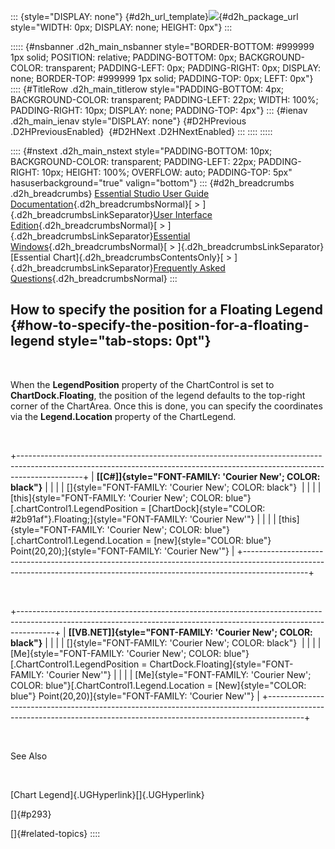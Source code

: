 ::: {style="DISPLAY: none"}
[](ms-xhelp:///?Id=d2h_url_template){#d2h_url_template}![](!package_url!){#d2h_package_url style="WIDTH: 0px; DISPLAY: none; HEIGHT: 0px"}
:::

::::: {#nsbanner .d2h_main_nsbanner style="BORDER-BOTTOM: #999999 1px solid; POSITION: relative; PADDING-BOTTOM: 0px; BACKGROUND-COLOR: transparent; PADDING-LEFT: 0px; PADDING-RIGHT: 0px; DISPLAY: none; BORDER-TOP: #999999 1px solid; PADDING-TOP: 0px; LEFT: 0px"}
:::: {#TitleRow .d2h_main_titlerow style="PADDING-BOTTOM: 4px; BACKGROUND-COLOR: transparent; PADDING-LEFT: 22px; WIDTH: 100%; PADDING-RIGHT: 10px; DISPLAY: none; PADDING-TOP: 4px"}
::: {#ienav .d2h_main_ienav style="DISPLAY: none"}
[](ms-xhelp:///?Id=1fd2fa34-6c2e-43c7-bb26-a7cfcd947d86){#D2HPrevious .D2HPreviousEnabled}  [](ms-xhelp:///?Id=4dedb5c5-58e9-436e-8e10-5c4a3f71df00){#D2HNext .D2HNextEnabled}
:::
::::
:::::

:::: {#nstext .d2h_main_nstext style="PADDING-BOTTOM: 10px; BACKGROUND-COLOR: transparent; PADDING-LEFT: 22px; PADDING-RIGHT: 10px; HEIGHT: 100%; OVERFLOW: auto; PADDING-TOP: 5px" hasuserbackground="true" valign="bottom"}
::: {#d2h_breadcrumbs .d2h_breadcrumbs}
[Essential Studio User Guide Documentation](ms-xhelp:///?Id=12457748-09e3-4d74-a240-8e049cedf030){.d2h_breadcrumbsNormal}[ \> ]{.d2h_breadcrumbsLinkSeparator}[User Interface Edition](ms-xhelp:///?Id=c29296b7-531c-413b-a0ec-488ca1f7f669){.d2h_breadcrumbsNormal}[ \> ]{.d2h_breadcrumbsLinkSeparator}[Essential Windows](ms-xhelp:///?Id=e60759d8-47a4-4570-9d7a-16a68d63f2ea){.d2h_breadcrumbsNormal}[ \> ]{.d2h_breadcrumbsLinkSeparator}[Essential Chart]{.d2h_breadcrumbsContentsOnly}[ \> ]{.d2h_breadcrumbsLinkSeparator}[Frequently Asked Questions](ms-xhelp:///?Id=ef47b647-7df5-4b78-871d-ce0ee88e8d72){.d2h_breadcrumbsNormal}
:::

## How to specify the position for a Floating Legend {#how-to-specify-the-position-for-a-floating-legend style="tab-stops: 0pt"}

  

When the **LegendPosition** property of the ChartControl is set to **ChartDock.Floating**, the position of the legend defaults to the top-right corner of the ChartArea. Once this is done, you can specify the coordinates via the **Legend.Location** property of the ChartLegend.

 

+----------------------------------------------------------------------------------------------------------------------------------------------------------------------------+
| **[\[C#\]]{style="FONT-FAMILY: 'Courier New'; COLOR: black"}**                                                                                                             |
|                                                                                                                                                                            |
| []{style="FONT-FAMILY: 'Courier New'; COLOR: black"}                                                                                                                       |
|                                                                                                                                                                            |
| [this]{style="FONT-FAMILY: 'Courier New'; COLOR: blue"}[.chartControl1.LegendPosition = [ChartDock]{style="COLOR: #2b91af"}.Floating;]{style="FONT-FAMILY: 'Courier New'"} |
|                                                                                                                                                                            |
| [this]{style="FONT-FAMILY: 'Courier New'; COLOR: blue"}[.chartControl1.Legend.Location = [new]{style="COLOR: blue"} Point(20,20);]{style="FONT-FAMILY: 'Courier New'"}     |
+----------------------------------------------------------------------------------------------------------------------------------------------------------------------------+

 

+---------------------------------------------------------------------------------------------------------------------------------------------------------------------+
| **[\[VB.NET\]]{style="FONT-FAMILY: 'Courier New'; COLOR: black"}**                                                                                                  |
|                                                                                                                                                                     |
| []{style="FONT-FAMILY: 'Courier New'; COLOR: black"}                                                                                                                |
|                                                                                                                                                                     |
| [Me]{style="FONT-FAMILY: 'Courier New'; COLOR: blue"}[.ChartControl1.LegendPosition = ChartDock.Floating]{style="FONT-FAMILY: 'Courier New'"}                       |
|                                                                                                                                                                     |
| [Me]{style="FONT-FAMILY: 'Courier New'; COLOR: blue"}[.ChartControl1.Legend.Location = [New]{style="COLOR: blue"} Point(20,20)]{style="FONT-FAMILY: 'Courier New'"} |
+---------------------------------------------------------------------------------------------------------------------------------------------------------------------+

 

See Also

 

[Chart Legend]{.UGHyperlink}[]{.UGHyperlink}

[]{#p293} 

[]{#related-topics}
::::
